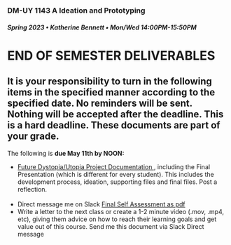 ### DM-UY 1143 A Ideation and Prototyping
##### Spring 2023 • Katherine Bennett • Mon/Wed 14:00PM-15:50PM 


# END OF SEMESTER DELIVERABLES

 
## It is your responsibility to turn in the following items in the specified manner according to the specified date. No reminders will be sent. Nothing will be accepted after the deadline. This is a hard deadline. These documents are part of your grade.

The following is <strong> due May 11th by NOON: </strong>
<ul>
<li><a href="future.md">Future Dystopia/Utopia Project Documentation </a>, including the Final Presentation (which is different for every student). This includes the development process, ideation, supporting files and final files. Post a reflection. <br> 
<br> 
<li>Direct message me on Slack <a href = "https://github.com/IDMNYU/IdeationPrototypingSpring19-Bennett/blob/master/I%26P_final_self_assessment_2019.pdf"> Final Self Assessment as pdf </a> </li>
<li>Write a letter to the next class or create a 1-2 minute video (.mov, .mp4, etc), giving them advice on how to reach their learning goals and get value out of this course. Send me this document via Slack Direct message </li>
</ul>





